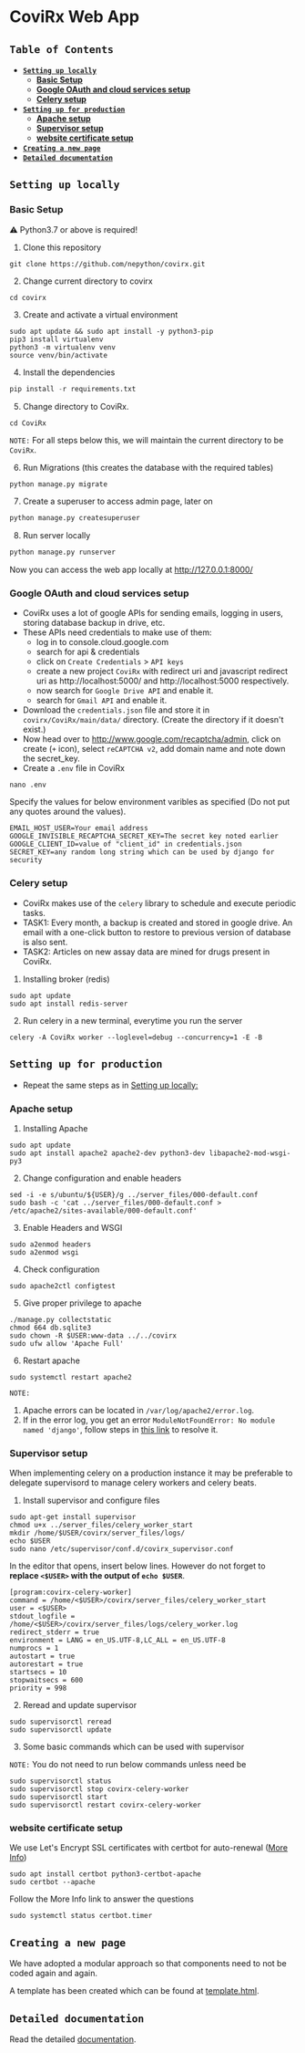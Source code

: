 # __**CoviRx Web App**__
## **`Table of Contents`**
* [**`Setting up locally`**](#setting-up-locally)
    * [**Basic Setup**](#basic-setup)
    * [**Google OAuth and cloud services setup**](#google-oauth-and-cloud-services-setup)
    * [**Celery setup**](#celery-setup)
* [**`Setting up for production`**](#setting-up-for-production)
    * [**Apache setup**](#apache-setup)
    * [**Supervisor setup**](#supervisor-setup)
    * [**website certificate setup**](#website-certificate-setup)
* [**`Creating a new page`**](#creating-a-new-page)
* [**`Detailed documentation`**](#detailed-documentation)

## **`Setting up locally`**
### **Basic Setup**
:warning: Python3.7 or above is required!
1) Clone this repository
```
git clone https://github.com/nepython/covirx.git
```
2) Change current directory to covirx
```
cd covirx
```
3) Create and activate a virtual environment
```
sudo apt update && sudo apt install -y python3-pip
pip3 install virtualenv
python3 -m virtualenv venv
source venv/bin/activate
```
4) Install the dependencies
```python
pip install -r requirements.txt
```
5) Change directory to CoviRx.
```
cd CoviRx
```
`NOTE:` For all steps below this, we will maintain the current directory to be `CoviRx`.

6) Run Migrations (this creates the database with the required tables)
```python
python manage.py migrate
```
7) Create a superuser to access admin page, later on
```python
python manage.py createsuperuser
```
8) Run server locally
```python
python manage.py runserver
```

Now you can access the web app locally at http://127.0.0.1:8000/

### **Google OAuth and cloud services setup**
* CoviRx uses a lot of google APIs for sending emails, logging in users, storing database backup in drive, etc.
* These APIs need credentials to make use of them:
    - log in to console.cloud.google.com
    - search for api & credentials
    - click on `Create Credentials` > `API keys`
    - create a new project `CoviRx` with redirect uri and javascript redirect uri as http://localhost:5000/ and http://localhost:5000 respectively.
    - now search for `Google Drive API` and enable it.
    - search for `Gmail API` and enable it.
* Download the `credentials.json` file and store it in `covirx/CoviRx/main/data/` directory. (Create the directory if it doesn't exist.)
* Now head over to http://www.google.com/recaptcha/admin, click on create (`+` icon), select `reCAPTCHA v2`, add domain name and note down the secret_key.
* Create a `.env` file in CoviRx
```shell
nano .env
```
Specify the values for below environment varibles as specified (Do not put any quotes around the values).
```code
EMAIL_HOST_USER=Your email address
GOOGLE_INVISIBLE_RECAPTCHA_SECRET_KEY=The secret key noted earlier
GOOGLE_CLIENT_ID=value of "client_id" in credentials.json
SECRET_KEY=any random long string which can be used by django for security
```

### **Celery setup**
* CoviRx makes use of the `celery` library to schedule and execute periodic tasks.
* TASK1: Every month, a backup is created and stored in google drive. An email with a one-click button to restore to previous version of database is also sent.
* TASK2: Articles on new assay data are mined for drugs present in CoviRx.
1) Installing broker (redis)
```
sudo apt update
sudo apt install redis-server
```
2) Run celery in a new terminal, everytime you run the server
```
celery -A CoviRx worker --loglevel=debug --concurrency=1 -E -B
```

## **`Setting up for production`**
* Repeat the same steps as in [Setting up locally:](#setting-up-locally)

### **Apache setup**
1) Installing Apache
```
sudo apt update
sudo apt install apache2 apache2-dev python3-dev libapache2-mod-wsgi-py3
```
2) Change configuration and enable headers
```
sed -i -e s/ubuntu/${USER}/g ../server_files/000-default.conf
sudo bash -c 'cat ../server_files/000-default.conf > /etc/apache2/sites-available/000-default.conf'
```
3) Enable Headers and WSGI
```
sudo a2enmod headers
sudo a2enmod wsgi
```
4) Check configuration
```
sudo apache2ctl configtest
```
5) Give proper privilege to apache
```
./manage.py collectstatic
chmod 664 db.sqlite3
sudo chown -R $USER:www-data ../../covirx
sudo ufw allow 'Apache Full'
```
6) Restart apache
```
sudo systemctl restart apache2
```
`NOTE:`
1. Apache errors can be located in `/var/log/apache2/error.log`.
2. If in the error log, you get an error `ModuleNotFoundError: No module named 'django'`, follow steps in [this link](https://stackoverflow.com/a/71057035) to resolve it.

### **Supervisor setup**
When implementing celery on a production instance it may be preferable to delegate supervisord to manage celery workers and celery beats.
1. Install supervisor and configure files
```
sudo apt-get install supervisor
chmod u+x ../server_files/celery_worker_start
mkdir /home/$USER/covirx/server_files/logs/
echo $USER
sudo nano /etc/supervisor/conf.d/covirx_supervisor.conf
```
In the editor that opens, insert below lines. However do not forget to **replace `<$USER>` with the output of `echo $USER`**.
```
[program:covirx-celery-worker]
command = /home/<$USER>/covirx/server_files/celery_worker_start
user = <$USER>
stdout_logfile = /home/<$USER>/covirx/server_files/logs/celery_worker.log
redirect_stderr = true
environment = LANG = en_US.UTF-8,LC_ALL = en_US.UTF-8
numprocs = 1
autostart = true
autorestart = true
startsecs = 10
stopwaitsecs = 600
priority = 998
```
2. Reread and update supervisor
```
sudo supervisorctl reread
sudo supervisorctl update
```
3. Some basic commands which can be used with supervisor

`NOTE:` You do not need to run below commands unless need be
```
sudo supervisorctl status
sudo supervisorctl stop covirx-celery-worker
sudo supervisorctl start
sudo supervisorctl restart covirx-celery-worker
```
### **website certificate setup**
We use Let's Encrypt SSL certificates with certbot for auto-renewal ([More Info](https://www.digitalocean.com/community/tutorials/how-to-secure-apache-with-let-s-encrypt-on-ubuntu-18-04))
```
sudo apt install certbot python3-certbot-apache
sudo certbot --apache
```
Follow the More Info link to answer the questions
```
sudo systemctl status certbot.timer
```

## **`Creating a new page`**
We have adopted a modular approach so that components need to not be coded again and again.

A template has been created which can be found at [template.html](CoviRx/templates/main/template.html).

## **`Detailed documentation`**
Read the detailed [documentation](https://docs.google.com/document/d/1YSk7G0xJwP1g9P9pa-1Xs1nfogqQutzJA6QbUUDnSsA/edit).
